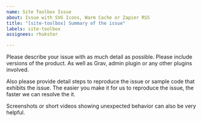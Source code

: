 ```yaml
---
name: Site Toolbox Issue
about: Issue with SVG Icons, Warm Cache or Zapier RSS
title: "[site-toolbox] Summary of the issue"
labels: site-toolbox
assignees: rhukster

---
```


Please describe your issue with as much detail as possible. Please include versions of the product. As well as Grav, admin plugin or any other plugins involved. 

Also please provide detail steps to reproduce the issue or sample code that exhibits the issue.  The easier you make it for us to reproduce the issue, the faster we can resolve the it. 

Screenshots or short videos showing unexpected behavior can also be very helpful.
